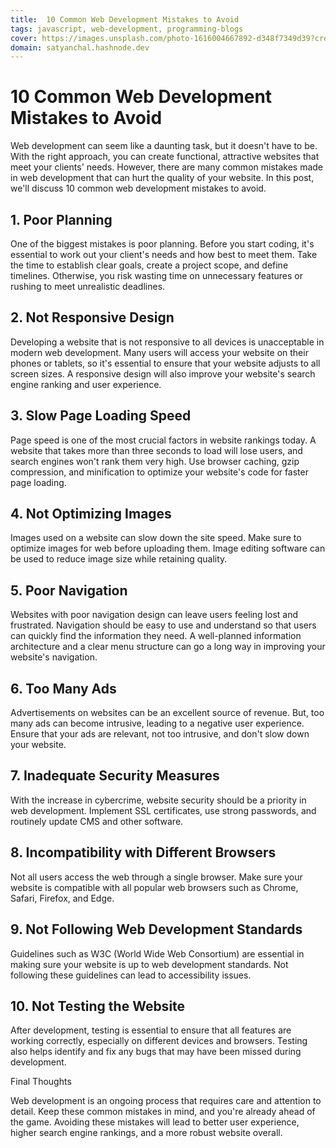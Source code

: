 ```yaml
---
title:  10 Common Web Development Mistakes to Avoid
tags: javascript, web-development, programming-blogs
cover: https://images.unsplash.com/photo-1616004667892-d348f7349d39?crop=entropy&cs=tinysrgb&fit=max&fm=jpg&ixid=MnwzNDExMjB8MHwxfHNlYXJjaHwxNXx8Y29kZXJ8ZW58MHx8fHwxNjc4OTMzODEz&ixlib=rb-4.0.3&q=80&w=1080
domain: satyanchal.hashnode.dev
--- 
```

# 10 Common Web Development Mistakes to Avoid

Web development can seem like a daunting task, but it doesn't have to be. With the right approach, you can create functional, attractive websites that meet your clients' needs. However, there are many common mistakes made in web development that can hurt the quality of your website. In this post, we'll discuss 10 common web development mistakes to avoid.

## 1. Poor Planning
One of the biggest mistakes is poor planning. Before you start coding, it's essential to work out your client's needs and how best to meet them. Take the time to establish clear goals, create a project scope, and define timelines. Otherwise, you risk wasting time on unnecessary features or rushing to meet unrealistic deadlines.

## 2. Not Responsive Design
Developing a website that is not responsive to all devices is unacceptable in modern web development. Many users will access your website on their phones or tablets, so it's essential to ensure that your website adjusts to all screen sizes. A responsive design will also improve your website's search engine ranking and user experience.

## 3. Slow Page Loading Speed
Page speed is one of the most crucial factors in website rankings today. A website that takes more than three seconds to load will lose users, and search engines won't rank them very high. Use browser caching, gzip compression, and minification to optimize your website's code for faster page loading.

## 4. Not Optimizing Images
Images used on a website can slow down the site speed. Make sure to optimize images for web before uploading them. Image editing software can be used to reduce image size while retaining quality. 

## 5. Poor Navigation
Websites with poor navigation design can leave users feeling lost and frustrated. Navigation should be easy to use and understand so that users can quickly find the information they need. A well-planned information architecture and a clear menu structure can go a long way in improving your website's navigation.

## 6. Too Many Ads
Advertisements on websites can be an excellent source of revenue. But, too many ads can become intrusive, leading to a negative user experience. Ensure that your ads are relevant, not too intrusive, and don't slow down your website.

## 7. Inadequate Security Measures
With the increase in cybercrime, website security should be a priority in web development. Implement SSL certificates, use strong passwords, and routinely update CMS and other software.

## 8. Incompatibility with Different Browsers
Not all users access the web through a single browser. Make sure your website is compatible with all popular web browsers such as Chrome, Safari, Firefox, and Edge.

## 9. Not Following Web Development Standards
Guidelines such as W3C (World Wide Web Consortium) are essential in making sure your website is up to web development standards. Not following these guidelines can lead to accessibility issues.

## 10. Not Testing the Website
After development, testing is essential to ensure that all features are working correctly, especially on different devices and browsers. Testing also helps identify and fix any bugs that may have been missed during development.

Final Thoughts

Web development is an ongoing process that requires care and attention to detail. Keep these common mistakes in mind, and you're already ahead of the game. Avoiding these mistakes will lead to better user experience, higher search engine rankings, and a more robust website overall.
